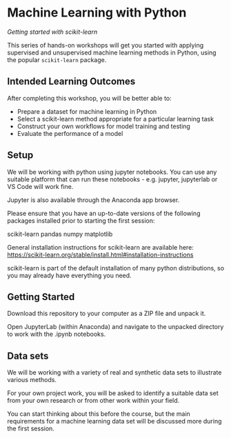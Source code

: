 # Machine Learning with Python

*Getting started with scikit-learn*


This series of hands-on workshops will get you started with applying supervised and unsupervised machine learning methods in Python, using the popular `scikit-learn` package.


## Intended Learning Outcomes

After completing this workshop, you will be better able to:

* Prepare a dataset for machine learning in Python
* Select a scikit-learn method appropriate for a particular learning task
* Construct your own workflows for model training and testing
* Evaluate the performance of a model

## Setup

We will be working with python using jupyter notebooks. You can use any suitable platform that can run these notebooks - e.g. jupyter, jupyterlab or VS Code will work fine.

Jupyter is also available through the Anaconda app browser.

Please ensure that you have an up-to-date versions of the following packages installed prior to starting the first session:

scikit-learn
pandas
numpy
matplotlib

General installation instructions for scikit-learn are available here:
https://scikit-learn.org/stable/install.html#installation-instructions

scikit-learn is part of the default installation of many python distributions, so you may already have everything you need.


## Getting Started

Download this repository to your computer as a ZIP file and unpack it.

Open JupyterLab (within Anaconda) and navigate to the unpacked directory to work with the .ipynb notebooks.


## Data sets

We will be working with a variety of real and synthetic data sets to illustrate various methods.

For your own project work, you will be asked to identify a suitable data set from your own research or from other work within your field.

You can start thinking about this before the course, but the main requirements for a machine learning data set will be discussed more during the first session.
